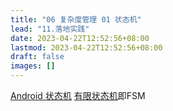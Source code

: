 ```yaml
---
title: "06 复杂度管理 01 状态机"
lead: "11.落地实践"
date: 2023-04-22T12:52:56+08:00
lastmod: 2023-04-22T12:52:56+08:00
draft: false
images: []
---
```



[Android 状态机](https://www.jianshu.com/p/1af9646a4e2d)
[有限状态机](https://zh.wikipedia.org/wiki/%E6%9C%89%E9%99%90%E7%8A%B6%E6%80%81%E6%9C%BA)即FSM
